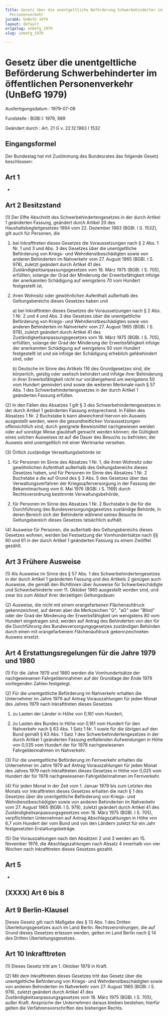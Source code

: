 ```yaml
---
Title: Gesetz über die unentgeltliche Beförderung Schwerbehinderter im öffentlichen
  Personenverkehr
jurabk: UnBefG 1979
layout: default
origslug: unbefg_1979
slug: unbefg_1979

---
```


# Gesetz über die unentgeltliche Beförderung Schwerbehinderter im öffentlichen Personenverkehr (UnBefG 1979)

Ausfertigungsdatum
:   1979-07-09

Fundstelle
:   BGBl I: 1979, 989

Geändert durch
:   Art. 21 G v. 22.12.1983 I 1532

## Eingangsformel

Der Bundestag hat mit Zustimmung des Bundesrates das folgende Gesetz
beschlossen:

## Art 1

-

## Art 2 Besitzstand

(1) Der Elfte Abschnitt des Schwerbehindertengesetzes in der durch
Artikel 1 geänderten Fassung, geändert durch Artikel 20 des
Haushaltsbegleitgesetzes 1984 vom 22. Dezember 1983 (BGBl. I S. 1532),
gilt auch für Personen, die

1.  bei Inkrafttreten dieses Gesetzes die Voraussetzungen nach § 2 Abs. 1
    Nr. 1 und 3 und Abs. 3 des Gesetzes über die unentgeltliche
    Beförderung von Kriegs- und Wehrdienstbeschädigten sowie von anderen
    Behinderten im Nahverkehr vom 27. August 1965 (BGBl. I S. 978),
    zuletzt geändert durch Artikel 41 des Zuständigkeitsanpassungsgesetzes
    vom 18. März 1975 (BGBl. I S. 705), erfüllten, solange der Grad der
    Minderung der Erwerbsfähigkeit infolge der anerkannten Schädigung auf
    wenigstens 70 vom Hundert festgestellt ist,


2.  ihren Wohnsitz oder gewöhnlichen Aufenthalt außerhalb des
    Geltungsbereichs dieses Gesetzes haben und

    a)  bei Inkrafttreten dieses Gesetzes die Voraussetzungen nach § 2 Abs. 1
        Nr. 2 und 4 und Abs. 3 des Gesetzes über die unentgeltliche
        Beförderung von Kriegs- und Wehrdienstbeschädigten sowie von anderen
        Behinderten im Nahverkehr vom 27. August 1965 (BGBl. I S. 978),
        zuletzt geändert durch Artikel 41 des Zuständigkeitsanpassungsgesetzes
        vom 18. März 1975 (BGBl. I S. 705), erfüllten, solange der Grad der
        Minderung der Erwerbsfähigkeit infolge der anerkannten Schädigung auf
        wenigstens 50 vom Hundert festgestellt ist und sie infolge der
        Schädigung erheblich gehbehindert sind, oder


    b)  Deutsche im Sinne des Artikels 116 des Grundgesetzes sind, die
        körperlich, geistig oder seelisch behindert und infolge ihrer
        Behinderung in ihrer Erwerbsfähigkeit nicht nur vorübergehend um
        wenigstens 50 vom Hundert gemindert sind sowie die weiteren Merkmale
        nach § 57 Abs. 1 des Schwerbehindertengesetzes in der durch Artikel 1
        geänderten Fassung erfüllen.







(2) In den Fällen des Absatzes 1 gilt § 3 des
Schwerbehindertengesetzes in der durch Artikel 1 geänderten Fassung
entsprechend. In Fällen des Absatzes 1 Nr. 2 Buchstabe b kann
abweichend hiervon ein Ausweis ausgestellt werden, wenn die
gesundheitlichen Voraussetzungen offensichtlich sind, durch geeignete
Beweismittel nachgewiesen werden oder auf sonstige Weise glaubhaft
gemacht werden können; die Gültigkeit eines solchen Ausweises ist auf
die Dauer des Besuchs zu befristen; der Ausweis wird unentgeltlich mit
einer Wertmarke versehen.

(3) Örtlich zuständige Verwaltungsbehörde ist

1.  für Personen im Sinne des Absatzes 1 Nr. 1, die ihren Wohnsitz oder
    gewöhnlichen Aufenthalt außerhalb des Geltungsbereichs dieses Gesetzes
    haben, und für Personen im Sinne des Absatzes 1 Nr. 2 Buchstabe a die
    auf Grund des § 3 Abs. 5 des Gesetzes über das Verwaltungsverfahren
    der Kriegsopferversorgung in der Fassung der Bekanntmachung vom 6. Mai
    1976 (BGBl. I S. 1169) durch Rechtsverordnung bestimmte
    Verwaltungsbehörde,


2.  für Personen im Sinne des Absatzes 1 Nr. 2 Buchstabe b die für die
    Durchführung des Bundesversorgungsgesetzes zuständige Behörde, in
    deren Bereich sich der Behinderte während seines Besuchs im
    Geltungsbereich dieses Gesetzes tatsächlich aufhält.




(4) Ausweise für Personen, die außerhalb des Geltungsbereichs dieses
Gesetzes wohnen, werden bei Festsetzung der Vomhundertsätze nach §§ 60
und 61 in der durch Artikel 1 geänderten Fassung zu einem Zwölftel
gezählt.

## Art 3 Frühere Ausweise

(1) Als Ausweise im Sinne des § 57 Abs. 1 des
Schwerbehindertengesetzes in der durch Artikel 1 geänderten Fassung
und des Artikels 2 genügen auch Ausweise, die gemäß den Richtlinien
über Ausweise für Schwerbeschädigte und Schwerbehinderte vom 11.
Oktober 1965 ausgestellt worden sind, und zwar bis zum Ablauf ihrer
derzeitigen Geltungsdauer.

(2) Ausweise, die nicht mit einem orangefarbenen Flächenaufdruck
gekennzeichnet, auf denen aber die Merkzeichen "G", "aG" oder "Blind"
oder der Grad der Minderung der Erwerbsfähigkeit um wenigstens 80 vom
Hundert eingetragen sind, werden auf Antrag des Behinderten von den
für die Durchführung des Bundesversorgungsgesetzes zuständigen
Behörden durch einen mit orangefarbenem Flächenaufdruck
gekennzeichneten Ausweis ersetzt.

## Art 4 Erstattungsregelungen für die Jahre 1979 und 1980

(1) Für die Jahre 1979 und 1980 werden die Vomhundertsätze der
nachgewiesenen Fahrgeldeinnahmen auf der Grundlage der Ende 1979
vorliegenden Zahlen festgelegt.

(2) Für die unentgeltliche Beförderung im Nahverkehr erhalten die
Unternehmer im Jahre 1979 auf Antrag Vorauszahlungen für jeden Monat
des Jahres 1979 nach Inkrafttreten dieses Gesetzes

1.  zu Lasten der Länder in Höhe von 0,161 vom Hundert,


2.  zu Lasten des Bundes in Höhe von 0,161 vom Hundert für den Nahverkehr
    nach § 63 Abs. 1 Satz 1 Nr. 1 sowie für die übrigen auf den Bund gemäß
    § 63 Abs. 1 Satz 1 des Schwerbehindertengesetzes in der durch Artikel
    1 geänderten Fassung entfallenden Aufwendungen in Höhe von 0,035 vom
    Hundert der für 1978 nachgewiesenen Fahrgeldeinnahmen im Nahverkehr.




(3) Für die unentgeltliche Beförderung im Fernverkehr erhalten die
Unternehmer im Jahre 1979 auf Antrag Vorauszahlungen für jeden Monat
des Jahres 1979 nach Inkrafttreten dieses Gesetzes in Höhe von 0,025
vom Hundert der für 1978 nachgewiesenen Fahrgeldeinnahmen im
Fernverkehr.

(4) Für jeden Monat in der Zeit vom 1. Januar 1979 bis zum Letzten des
Monats vor Inkrafttreten dieses Gesetzes erhalten die nach § 1 des
Gesetzes über die unentgeltliche Beförderung von Kriegs- und
Wehrdienstbeschädigten sowie von anderen Behinderten im Nahverkehr vom
27\. August 1965 (BGBl. I S. 978), zuletzt geändert durch Artikel 41
des Zuständigkeitsanpassungsgesetzes vom 18. März 1975 (BGBl. I S.
705), verpflichteten Unternehmen auf Antrag Abschlagszahlungen in Höhe
von 6,7 vom Hundert der vom Bund und von den Ländern zuletzt für ein
Jahr festgesetzten Erstattungsbeträge.

(5) Die Vorauszahlungen nach den Absätzen 2 und 3 werden am 15.
November 1979, die Abschlagszahlungen nach Absatz 4 innerhalb von vier
Wochen nach Inkrafttreten dieses Gesetzes gezahlt.

## Art 5

-

## (XXXX) Art 6 bis 8

## Art 9 Berlin-Klausel

Dieses Gesetz gilt nach Maßgabe des § 13 Abs. 1 des Dritten
Überleitungsgesetzes auch im Land Berlin. Rechtsverordnungen, die auf
Grund dieses Gesetzes erlassen werden, gelten im Land Berlin nach § 14
des Dritten Überleitungsgesetzes.

## Art 10 Inkrafttreten

(1) Dieses Gesetz tritt am 1. Oktober 1979 in Kraft.

(2) Mit dem Inkrafttreten dieses Gesetzes tritt das Gesetz über die
unentgeltliche Beförderung von Kriegs- und Wehrdienstbeschädigten
sowie von anderen Behinderten im Nahverkehr vom 27. August 1965 (BGBl.
I S. 978), zuletzt geändert durch Artikel 41 des
Zuständigkeitsanpassungsgesetzes vom 18. März 1975 (BGBl. I S. 705),
außer Kraft. Ansprüche der Unternehmen daraus bleiben bestehen;
hierfür gelten die Verfahrensvorschriften des bisherigen Rechts.

